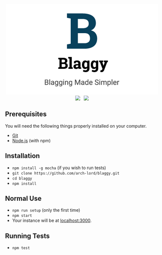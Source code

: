 <p align="center">
  <img src="https://github.com/arch-lord/blaggy/blob/master/art/banner.png"/>
  <a href="https://circleci.com/gh/arch-lord/blaggy"><img src="https://img.shields.io/circleci/project/github/arch-lord/blaggy/master.svg?style=for-the-badge" /></a>
  &nbsp;
  <a href="https://depfu.com/repos/arch-lord/blaggy"><img src="https://img.shields.io/depfu/arch-lord/blaggy.svg?style=for-the-badge" /></a>
</p>

## Prerequisites

You will need the following things properly installed on your computer.

* [Git](https://git-scm.com/)
* [Node.js](https://nodejs.org/) (with npm)

## Installation

* `npm install -g mocha` (if you wish to run tests)
* `git clone https://github.com/arch-lord/blaggy.git`
* `cd blaggy`
* `npm install`

## Normal Use

* `npm run setup` (only the first time)
* `npm start`
* Your instance will be at [localhost:3000](http://localhost:3000/).

## Running Tests

* `npm test`

